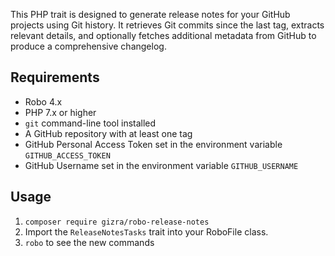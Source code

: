 This PHP trait is designed to generate release notes for your GitHub projects using Git history. It retrieves Git commits since the last tag, extracts relevant details, and optionally fetches additional metadata from GitHub to produce a comprehensive changelog.

## Requirements

- Robo 4.x
- PHP 7.x or higher
- `git` command-line tool installed
- A GitHub repository with at least one tag
- GitHub Personal Access Token set in the environment variable `GITHUB_ACCESS_TOKEN`
- GitHub Username set in the environment variable `GITHUB_USERNAME`

## Usage

1. `composer require gizra/robo-release-notes`
1. Import the `ReleaseNotesTasks` trait into your RoboFile class.
1. `robo` to see the new commands
